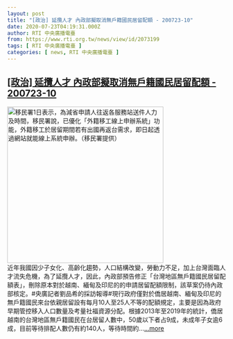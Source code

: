 ```yaml
---
layout: post
title: "[政治] 延攬人才 內政部擬取消無戶籍國民居留配額 - 200723-10"
date: 2020-07-23T04:19:31.000Z
author: RTI 中央廣播電臺
from: https://www.rti.org.tw/news/view/id/2073199
tags: [ RTI 中央廣播電臺 ]
categories: [ news, RTI 中央廣播電臺 ]
---
```

<!--1595477971000-->
[[政治] 延攬人才 內政部擬取消無戶籍國民居留配額 - 200723-10](https://www.rti.org.tw/news/view/id/2073199)
------

<div>
<img src="https://static.rti.org.tw/assets/thumbnails/2019/09/01/20190901000051M.jpg" width="360" alt="移民署1日表示，為減省申請人往返各服務站送件人力及時間，移民署說，已優化「外籍移工線上申辦系統」功能，外籍移工於居留期間若有出國再返台需求，即日起透過網站就能線上系統申辦。（移民署提供）" title="移民署1日表示，為減省申請人往返各服務站送件人力及時間，移民署說，已優化「外籍移工線上申辦系統」功能，外籍移工於居留期間若有出國再返台需求，即日起透過網站就能線上系統申辦。（移民署提供）"><br>近年我國因少子女化、高齡化趨勢，人口結構改變，勞動力不足，加上台灣面臨人才流失危機，為了延攬人才，因此，內政部預告修正「台灣地區無戶籍國民居留配額表」，刪除原本對於越南、緬甸及印尼的的申請居留配額限制，該草案仍待內政部核定。#央廣記者劉品希的採訪報導#現行政府僅對於僑居越南、緬甸及印尼的無戶籍國民來台依親居留設有每月10人至25人不等的配額規定，主要是因為政府早期管控移入人口數量及考量社福資源分配。根據2013年至2019年的統計，僑居越南的台灣地區無戶籍國民在台居留人數中，50歲以下者占9成，未成年子女逾6成，目前等待排配人數仍有約140人，等待時間約...<a target="_blank" href="https://www.rti.org.tw/news/view/id/2073199">...more</a>
</div>
